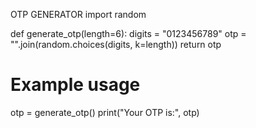 OTP GENERATOR
import random

def generate_otp(length=6):
    digits = "0123456789"
    otp = "".join(random.choices(digits, k=length))
    return otp

# Example usage
otp = generate_otp()
print("Your OTP is:", otp)

